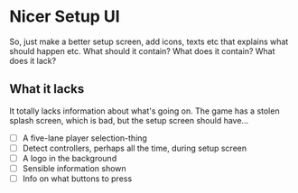 # Nicer Setup UI
So, just make a better setup screen, add icons, texts etc that explains what should happen etc.
What should it contain? What does it contain? What does it lack?
## What it lacks
It totally lacks information about what's going on. The game has a stolen splash screen, which is bad, but the setup screen should have...
- [ ] A five-lane player selection-thing
- [ ] Detect controllers, perhaps all the time, during setup screen
- [ ] A logo in the background
- [ ] Sensible information shown
- [ ] Info on what buttons to press
